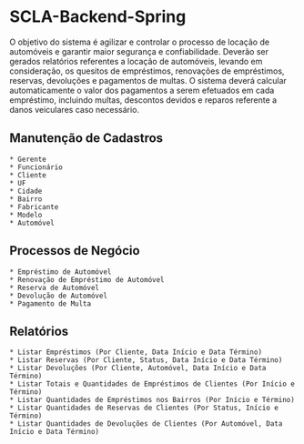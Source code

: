 # SCLA-Backend-Spring

O objetivo do sistema é agilizar e controlar o processo de locação de automóveis e garantir maior segurança e confiabilidade. Deverão ser gerados relatórios referentes a locação de automóveis, levando em consideração, os quesitos de empréstimos, renovações de empréstimos, reservas, devoluções e pagamentos de multas. O sistema deverá calcular automaticamente o valor dos pagamentos a serem efetuados em cada empréstimo, incluindo multas, descontos devidos e reparos referente a danos veiculares caso necessário.

## Manutenção de Cadastros

```
* Gerente
* Funcionário
* Cliente
* UF
* Cidade
* Bairro
* Fabricante
* Modelo
* Automóvel
```

## Processos de Negócio

```
* Empréstimo de Automóvel
* Renovação de Empréstimo de Automóvel
* Reserva de Automóvel
* Devolução de Automóvel
* Pagamento de Multa
```

## Relatórios

```
* Listar Empréstimos (Por Cliente, Data Início e Data Término)
* Listar Reservas (Por Cliente, Status, Data Início e Data Término)
* Listar Devoluções (Por Cliente, Automóvel, Data Início e Data Término)
* Listar Totais e Quantidades de Empréstimos de Clientes (Por Início e Término)
* Listar Quantidades de Empréstimos nos Bairros (Por Início e Término)
* Listar Quantidades de Reservas de Clientes (Por Status, Início e Término)
* Listar Quantidades de Devoluções de Clientes (Por Automóvel, Data Início e Data Término)	
```
